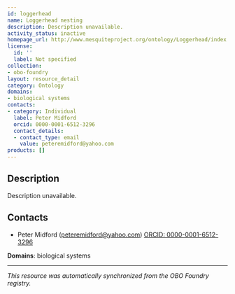 ```yaml
---
id: loggerhead
name: Loggerhead nesting
description: Description unavailable.
activity_status: inactive
homepage_url: http://www.mesquiteproject.org/ontology/Loggerhead/index.html
license:
  id: ''
  label: Not specified
collection:
- obo-foundry
layout: resource_detail
category: Ontology
domains:
- biological systems
contacts:
- category: Individual
  label: Peter Midford
  orcid: 0000-0001-6512-3296
  contact_details:
  - contact_type: email
    value: peteremidford@yahoo.com
products: []
---
```


## Description

Description unavailable.

## Contacts

- Peter Midford (peteremidford@yahoo.com) [ORCID: 0000-0001-6512-3296](https://orcid.org/0000-0001-6512-3296)

**Domains**: biological systems

---

*This resource was automatically synchronized from the OBO Foundry registry.*
